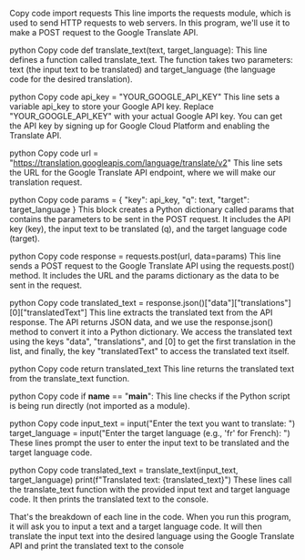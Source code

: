 Copy code
import requests
This line imports the requests module, which is used to send HTTP requests to web servers. In this program, we'll use it to make a POST request to the Google Translate API.

python
Copy code
def translate_text(text, target_language):
This line defines a function called translate_text. The function takes two parameters: text (the input text to be translated) and target_language (the language code for the desired translation).

python
Copy code
    api_key = "YOUR_GOOGLE_API_KEY"
This line sets a variable api_key to store your Google API key. Replace "YOUR_GOOGLE_API_KEY" with your actual Google API key. You can get the API key by signing up for Google Cloud Platform and enabling the Translate API.

python
Copy code
    url = "https://translation.googleapis.com/language/translate/v2"
This line sets the URL for the Google Translate API endpoint, where we will make our translation request.

python
Copy code
    params = {
        "key": api_key,
        "q": text,
        "target": target_language
    }
This block creates a Python dictionary called params that contains the parameters to be sent in the POST request. It includes the API key (key), the input text to be translated (q), and the target language code (target).

python
Copy code
    response = requests.post(url, data=params)
This line sends a POST request to the Google Translate API using the requests.post() method. It includes the URL and the params dictionary as the data to be sent in the request.

python
Copy code
    translated_text = response.json()["data"]["translations"][0]["translatedText"]
This line extracts the translated text from the API response. The API returns JSON data, and we use the response.json() method to convert it into a Python dictionary. We access the translated text using the keys "data", "translations", and [0] to get the first translation in the list, and finally, the key "translatedText" to access the translated text itself.

python
Copy code
    return translated_text
This line returns the translated text from the translate_text function.

python
Copy code
if __name__ == "__main__":
This line checks if the Python script is being run directly (not imported as a module).

python
Copy code
    input_text = input("Enter the text you want to translate: ")
    target_language = input("Enter the target language (e.g., 'fr' for French): ")
These lines prompt the user to enter the input text to be translated and the target language code.

python
Copy code
    translated_text = translate_text(input_text, target_language)
    print(f"Translated text: {translated_text}")
These lines call the translate_text function with the provided input text and target language code. It then prints the translated text to the console.

That's the breakdown of each line in the code. When you run this program, it will ask you to input a text and a target language code. It will then translate the input text into the desired language using the Google Translate API and print the translated text to the console

